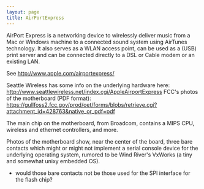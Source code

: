 ```yaml
---
layout: page
title: AirPortExpress
---
```


AirPort Express is a networking device to wirelessly deliver music from a Mac or Windows machine to a connected sound system using AirTunes technology. It also serves as a WLAN access point, can be used as a (USB) print server and can be connected directly to a DSL or Cable modem or an existing LAN.

See http://www.apple.com/airportexpress/

Seattle Wireless has some info on the underlying hardware here: http://www.seattlewireless.net/index.cgi/AppleAirportExpress 
FCC's photos of the motherboard (PDF format): https://gullfoss2.fcc.gov/prod/oet/forms/blobs/retrieve.cgi?attachment_id=428763&native_or_pdf=pdf

The main chip on the motherboard, from Broadcom, contains a MIPS CPU, wireless and ethernet controllers, and more.

Photos of the motherboard show, near the center of the board, three bare contacts which might or might not
implement a serial console device for the underlying operating system, rumored to be Wind River's VxWorks
(a tiny and somewhat unixy embedded OS).  
 
- would those bare contacts not be those used for the SPI interface for the flash chip?

